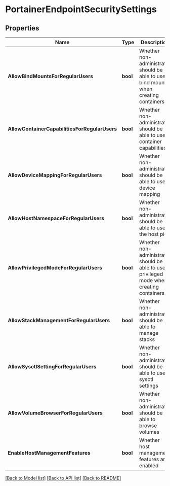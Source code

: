 # PortainerEndpointSecuritySettings

## Properties
Name | Type | Description | Notes
------------ | ------------- | ------------- | -------------
**AllowBindMountsForRegularUsers** | **bool** | Whether non-administrator should be able to use bind mounts when creating containers | [optional] [default to null]
**AllowContainerCapabilitiesForRegularUsers** | **bool** | Whether non-administrator should be able to use container capabilities | [optional] [default to null]
**AllowDeviceMappingForRegularUsers** | **bool** | Whether non-administrator should be able to use device mapping | [optional] [default to null]
**AllowHostNamespaceForRegularUsers** | **bool** | Whether non-administrator should be able to use the host pid | [optional] [default to null]
**AllowPrivilegedModeForRegularUsers** | **bool** | Whether non-administrator should be able to use privileged mode when creating containers | [optional] [default to null]
**AllowStackManagementForRegularUsers** | **bool** | Whether non-administrator should be able to manage stacks | [optional] [default to null]
**AllowSysctlSettingForRegularUsers** | **bool** | Whether non-administrator should be able to use sysctl settings | [optional] [default to null]
**AllowVolumeBrowserForRegularUsers** | **bool** | Whether non-administrator should be able to browse volumes | [optional] [default to null]
**EnableHostManagementFeatures** | **bool** | Whether host management features are enabled | [optional] [default to null]

[[Back to Model list]](../README.md#documentation-for-models) [[Back to API list]](../README.md#documentation-for-api-endpoints) [[Back to README]](../README.md)


